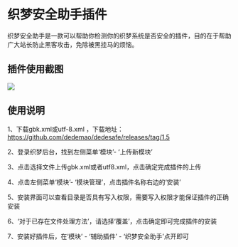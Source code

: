 # 织梦安全助手插件

织梦安全助手是一款可以帮助你检测你的织梦系统是否安全的插件，目的在于帮助广大站长防止黑客攻击，免除被黑挂马的烦恼。

## 插件使用截图
<img src="https://www.dedemao.com/uploads/allimg/2018/03/2-1P30521395R49.jpg">

## 使用说明
1、下载gbk.xml或utf-8.xml ，下载地址：https://github.com/dedemao/dedesafe/releases/tag/1.5

2、登录织梦后台，找到左侧菜单‘模块’- ‘上传新模块’

3、点击选择文件上传gbk.xml或者utf8.xml，点击确定完成插件的上传

4、点击左侧菜单‘模块’- ‘模块管理’，点击插件名称右边的‘安装’

5、安装界面可以查看目录是否具有写入权限，需要写入权限才能保证插件的正确安装

6、‘对于已存在文件处理方法’，请选择‘覆盖’，点击确定即可完成插件的安装

7、安装好插件后，在‘模块’ - ‘辅助插件’ - ‘织梦安全助手’点开即可


